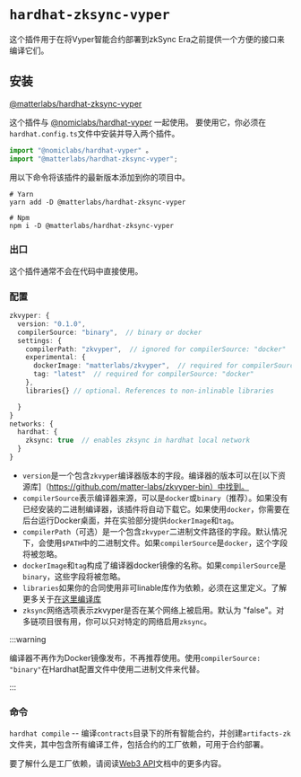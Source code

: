 # `hardhat-zksync-vyper`

这个插件用于在将Vyper智能合约部署到zkSync Era之前提供一个方便的接口来编译它们。




## 安装

[@matterlabs/hardhat-zksync-vyper](https://www.npmjs.com/package/@matterlabs/hardhat-zksync-vyper)

这个插件与 [@nomiclabs/hardhat-vyper](https://www.npmjs.com/package/@nomiclabs/hardhat-vyper) 一起使用。
要使用它，你必须在`hardhat.config.ts`文件中安装并导入两个插件。

```javascript
import "@nomiclabs/hardhat-vyper" 。
import "@matterlabs/hardhat-zksync-vyper";

```


用以下命令将该插件的最新版本添加到你的项目中。

```
# Yarn
yarn add -D @matterlabs/hardhat-zksync-vyper

# Npm
npm i -D @matterlabs/hardhat-zksync-vyper
```

### 出口

这个插件通常不会在代码中直接使用。

### 配置

```typescript
zkvyper: {
  version: "0.1.0",
  compilerSource: "binary",  // binary or docker
  settings: {
    compilerPath: "zkvyper",  // ignored for compilerSource: "docker"
    experimental: {
      dockerImage: "matterlabs/zkvyper",  // required for compilerSource: "docker"
      tag: "latest"  // required for compilerSource: "docker"
    },
    libraries{} // optional. References to non-inlinable libraries

  }
}
networks: {
  hardhat: {
    zksync: true  // enables zksync in hardhat local network
  }
}
```

- `version`是一个包含`zkvyper`编译器版本的字段。编译器的版本可以在[以下资源库]（https://github.com/matter-labs/zkvyper-bin）中找到。
- `compilerSource`表示编译器来源，可以是`docker`或`binary`（推荐）。如果没有已经安装的二进制编译器，该插件将自动下载它。如果使用`docker`，你需要在后台运行Docker桌面，并在实验部分提供`dockerImage`和`tag`。
- `compilerPath`（可选）是一个包含`zkvyper`二进制文件路径的字段。默认情况下，会使用`$PATH`中的二进制文件。如果`compilerSource`是`docker`，这个字段将被忽略。
- `dockerImage`和`tag`构成了编译器docker镜像的名称。如果`compilerSource`是`binary`，这些字段将被忽略。
- `libraries`如果你的合同使用非可linable库作为依赖，必须在这里定义。了解更多关于[在这里编译库](./compiling-libraries.md)
- `zksync`网络选项表示zkvyper是否在某个网络上被启用。默认为 "false"。对多链项目很有用，你可以只对特定的网络启用`zksync`。

:::warning

编译器不再作为Docker镜像发布，不再推荐使用。使用`compilerSource: "binary"`在Hardhat配置文件中使用二进制文件来代替。

:::

### 命令

`hardhat compile` -- 编译`contracts`目录下的所有智能合约，并创建`artifacts-zk`文件夹，其中包含所有编译工件，包括合约的工厂依赖，可用于合约部署。

要了解什么是工厂依赖，请阅读[Web3 API](.../api.md)文档中的更多内容。

